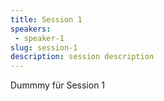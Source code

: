 ```yaml
---
title: Session 1
speakers:
 - speaker-1
slug: session-1
description: session description
---
```


Dummmy für Session 1
